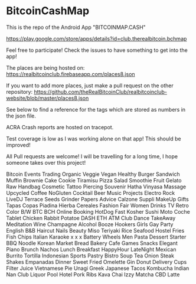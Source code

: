 # BitcoinCashMap

This is the repo of the Android App "BITCOINMAP.CASH"

https://play.google.com/store/apps/details?id=club.therealbitcoin.bchmap

Feel free to participate! Check the issues to have something to get into the app!

The places are being hosted on:
https://realbitcoinclub.firebaseapp.com/places8.json

If you want to add more places, just make a pull request on the other repository:
https://github.com/theRealBitcoinClub/realbitcoinclub-website/blob/master/places8.json

See below to find a reference for the tags which are stored as numbers in the json file.

ACRA Crash reports are hosted on tracepot.

Test coverage is low as I was working alone on that app! This should be improved!

All Pull requests are welcome! I will be travelling for a long time, I hope someone takes over this project!


<item>Bitcoin</item>
        <item>Events</item>
        <item>Trading</item>
        <item>Organic</item>
        <!--4--><item>Veggie</item>
        <item>Vegan</item>
        <item>Healthy</item>
        <item>Burger</item>
        <item>Sandwich</item>
        <!--9--><item>Muffin</item>
        <item>Brownie</item>
        <item>Cake</item>
        <item>Cookie</item>
        <item>Tiramisu</item>
        <!--14--><item>Pizza</item>
        <item>Salad</item>
        <item>Smoothie</item>
        <item>Fruit</item>
        <item>Gelato</item>
        <!--19--><item>Raw</item>
        <item>Handbag</item>
        <item>Cosmetic</item>
        <item>Tattoo</item>
        <item>Piercing</item>
        <!--24--><item>Souvenir</item>
        <item>Hatha</item>
        <item>Vinyasa</item>
        <item>Massage</item>
        <item>Upcycled</item>
        <!--29--><item>Coffee</item>
        <item>NoGluten</item>
        <item>Cocktail</item>
        <item>Beer</item>
        <item>Music</item>
        <!--34--><item>Projects</item>
        <item>Electro</item>
        <item>Rock</item>
        <item>LiveDJ</item>
        <item>Terrace</item>
        <!--39--><item>Seeds</item>
        <item>Grinder</item>
        <item>Papers</item>
        <item>Advice</item>
        <item>Calzone</item>
        <!--44--><item>Suppli</item>
        <item>MakeUp</item>
        <item>Gifts</item>
        <item>Tapas</item>
        <item>Copas</item>
        <!--49--><item>Piadina</item>
        <item>Hierba</item>
        <item>Cereales</item>
        <item>Fashion</item>
        <item>Fair</item>
        <!--54--><item>Women</item>
        <item>Drinks</item>
        <item>TV</item>
        <item>Retro</item>
        <item>Color</item>
        <!--59--><item>B/W</item>
        <item>BTC</item>
        <item>BCH</item>
        <item>Online</item>
        <item>Booking</item>
        <!--64--><item>HotDog</item>
        <item>Fast</item>
        <item>Kosher</item>
	<item>Sushi</item>
	<item>Moto</item>
	<!--69--><item>Coche</item>
	<item>Tablet</item>
	<item>Chicken</item>
	<item>Rabbit</item>
	<item>Potatoe</item>
	<!--74--><item>DASH</item>
	<item>ETH</item>
	<item>ATM</item>
	<item>Club</item>
	<item>Dance</item>
	<!--79--><item>TakeAway</item>
	<item>Meditation</item>
	<item>Wine</item>
	<item>Champagne</item>
	<item>Alcohol</item>
	<!--84--><item>Booze</item>
	<item>Hookers</item>
	<item>Girls</item>
	<item>Gay</item>
	<item>Party</item>
	<!--89--><item>English</item>
	<item>B&amp;B</item>
	<item>Haircut</item>
	<item>Nails</item>
	<item>Beauty</item>
	<!--94--><item>Miso</item>
	<item>Teriyaki</item>
	<item>Rice</item>
	<item>Seafood</item>
	<item>Hostel</item>
	<!--99--><item>Fries</item>
	<item>Fish</item>
	<item>Chips</item>
	<item>Italian</item>
	<item>Karaoke</item>
	<!--104--><item> x x x </item>
	<item>Battery</item>
	<item>Wheels</item>
	<item>Men</item>
  <item>Pasta</item>
	<!--109--><item>Dessert</item>
  <item>Starter</item>
  <item>BBQ</item>
  <item>Noodle</item>
  <item>Korean</item>
	<!--114--><item>Market</item>
  <item>Bread</item>
  <item>Bakery</item>
  <item>Cafe</item>
  <item>Games</item>
	<!--119--><item>Snacks</item>
  <item>Elegant</item>
  <item>Piano</item>
  <item>Brunch</item>
  <item>Nachos</item>
	<!--124--><item>Lunch</item>
  <item>Breakfast</item>
  <item>HappyHour</item>
  <item>LateNight</item>
  <item>Mexican</item>
	<!--129--><item>Burrito</item>
  <item>Tortilla</item>
  <item>Indonesian</item>
  <item>Sports</item>
  <item>Pastry</item>
	<!--134--><item>Bistro</item>
  <item>Soup</item>
  <item>Tea</item>
  <item>Onion</item>
  <item>Steak</item>
	<!--139--><item>Shakes</item>
  <item>Empanadas</item>
  <item>Dinner</item>
  <item>Sweet</item>
  <item>Fried</item>
	<!--144--><item>Omelette</item>
  <item>Gin</item>
  <item>Donut</item>
  <item>Delivery</item>
  <item>Cups</item>
	<!--149--><item>Filter</item>
  <item>Juice</item>
  <item>Vietnamese</item>
  <item>Pie</item>
  <item>Unagi</item>
	<!--154--><item>Greek</item>
  <item>Japanese</item>
  <item>Tacos</item>
  <item>Kombucha</item>
  <item>Indian</item>
	<!--159--><item>Nan</item>
  <item>Club</item>
  <item>Liquor</item>
  <item>Pool</item>
  <item>Hotel</item>
	<!--164--><item>Pork</item>
  <item>Ribs</item>
  <item>Kava</item>
  <item>Chai</item>
  <item>Izzy</item>
	<!--164--><item>Matcha</item>
  <item>CBD</item>
  <item>Latte</item>
